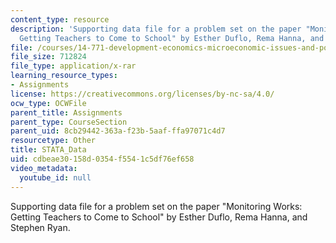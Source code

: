 ```yaml
---
content_type: resource
description: 'Supporting data file for a problem set on the paper "Monitoring Works:
  Getting Teachers to Come to School" by Esther Duflo, Rema Hanna, and Stephen Ryan.'
file: /courses/14-771-development-economics-microeconomic-issues-and-policy-models-fall-2008/cdbeae30158d0354f5541c5df76ef658_STATA_Data.rar
file_size: 712824
file_type: application/x-rar
learning_resource_types:
- Assignments
license: https://creativecommons.org/licenses/by-nc-sa/4.0/
ocw_type: OCWFile
parent_title: Assignments
parent_type: CourseSection
parent_uid: 8cb29442-363a-f23b-5aaf-ffa97071c4d7
resourcetype: Other
title: STATA_Data
uid: cdbeae30-158d-0354-f554-1c5df76ef658
video_metadata:
  youtube_id: null
---
```

Supporting data file for a problem set on the paper "Monitoring Works: Getting Teachers to Come to School" by Esther Duflo, Rema Hanna, and Stephen Ryan.